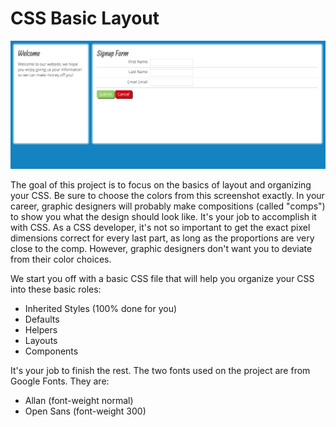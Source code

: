 # CSS Basic Layout

![Screenshot](screenshot.png)

The goal of this project is to focus on the basics of layout and organizing your CSS. Be sure to choose the colors from this screenshot exactly. In your career, graphic designers will probably make compositions (called "comps") to show you what the design should look like. It's your job to accomplish it with CSS. As a CSS developer, it's not so important to get the exact pixel dimensions correct for every last part, as long as the proportions are very close to the comp. However, graphic designers don't want you to deviate from their color choices.

We start you off with a basic CSS file that will help you organize your CSS into these basic roles:

- Inherited Styles (100% done for you)
- Defaults
- Helpers
- Layouts
- Components

It's your job to finish the rest. The two fonts used on the project are from Google Fonts. They are:

- Allan (font-weight normal)
- Open Sans (font-weight 300)